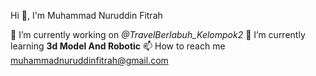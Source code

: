 Hi 👋, I'm Muhammad Nuruddin Fitrah

<!--
**AddienGM/AddienGM** is a ✨ _special_ ✨ repository because its `README.md` (this file) appears on your GitHub profile.

Here are some ideas to get you started:

- 🔭 I’m currently working on ...
- 🌱 I’m currently learning ...
- 👯 I’m looking to collaborate on ...
- 🤔 I’m looking for help with ...
- 💬 Ask me about ...
- 📫 How to reach me: ...
- 😄 Pronouns: ...
- ⚡ Fun fact: ...
-->

🔭 I’m currently working on *@TravelBerlabuh_Kelompok2*
🌱 I’m currently learning **3d Model And Robotic**
📫 How to reach me muhammadnuruddinfitrah@gmail.com

